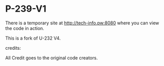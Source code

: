 # P-239-V1

There is a temporary site at http://tech-info.pw:8080 where you can view the code in action.

This is a fork of U-232 V4.

credits:

All Credit goes to the original code creators.
